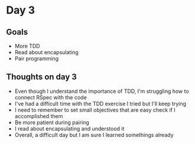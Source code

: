# Day 3

## Goals
  * More TDD
  * Read about encapsulating
  * Pair programming

## Thoughts on day 3
  * Even though I understand the importance of TDD, I'm struggling how to connect RSpec with the code
  * I've had a difficult time with the TDD exercise I tried but I'll keep trying
  * I need to remember to set small objectives that are easy check if I accomplished them
  * Be more patient during pairing
  * I read about encapsulating and understood it
  * Overall, a difficult day but I am sure I learned somethings already
